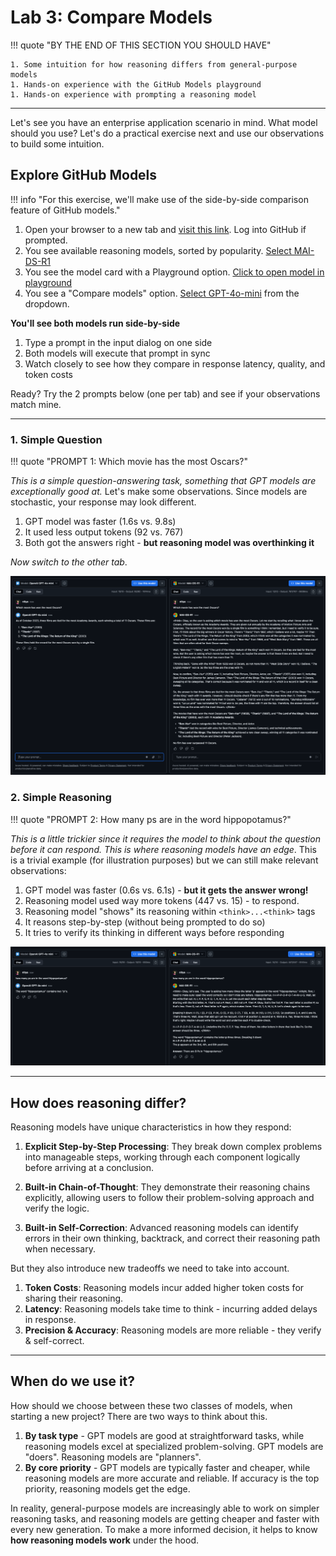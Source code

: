 # Lab 3: Compare Models

!!! quote "BY THE END OF THIS SECTION YOU SHOULD HAVE"

    1. Some intuition for how reasoning differs from general-purpose models
    1. Hands-on experience with the GitHub Models playground
    1. Hands-on experience with prompting a reasoning model

---

Let's see you have an enterprise application scenario in mind. What model should you use? Let's do a practical exercise next and use our observations to build some intuition.

## Explore GitHub Models

!!! info "For this exercise, we'll make use of the side-by-side comparison feature of GitHub models."

1. Open your browser to a new tab and [visit this link](https://github.com/marketplace?query=sort%3Apopularity&category=reasoning&task=chat-completion&type=models). Log into GitHub if prompted.
1. You see available reasoning models, sorted by popularity. [Select MAI-DS-R1](https://github.com/marketplace/models/azureml/MAI-DS-R1)
1. You see the model card with a Playground option. [Click to open model in playground](https://github.com/marketplace/models/azureml/MAI-DS-R1/playground)
1. You see a "Compare models" option. [Select GPT-4o-mini](https://github.com/marketplace/models/azureml/MAI-DS-R1/playground?compare_to=gpt-4o-mini) from the dropdown.

**You'll see both models run side-by-side**

1. Type a prompt in the input dialog on one side
1. Both models will execute that prompt in sync
1. Watch closely to see how they compare in response latency, quality, and token costs

Ready? Try the 2 prompts below (one per tab) and see if your observations match mine.

---

### 1. Simple Question

!!! quote "PROMPT 1: Which movie has the most Oscars?"

_This is a simple question-answering task, something that GPT models are exceptionally good at._ Let's make some observations. Since models are stochastic, your response may look different.

1. GPT model was faster (1.6s vs. 9.8s)
1. It used less output tokens (92 vs. 767)
1. Both got the answers right - **but reasoning model was overthinking it**

_Now switch to the other tab_.

![QA](./../assets/01-intro-github-qa.png)


### 2. Simple Reasoning

!!! quote "PROMPT 2: How many ps are in the word hippopotamus?"

_This is a little trickier since it requires the model to think about the question before it can respond. This is where reasoning models have an edge_. This is a trivial example (for illustration purposes) but we can still make relevant observations:

1. GPT model was faster (0.6s vs. 6.1s) - **but it gets the answer wrong!**
1. Reasoning model used way more tokens (447 vs. 15) - to respond.
1. Reasoning model "shows" its reasoning within `<think>...<think>` tags
1. It reasons step-by-step (without being prompted to do so)
1. It tries to verify its thinking in different ways before responding


![Think](./../assets/01-intro-github-reason.png)


---

## How does reasoning differ?

Reasoning models have unique characteristics in how they respond:

1. **Explicit Step-by-Step Processing**: They break down complex problems into manageable steps, working through each component logically before arriving at a conclusion.

2. **Built-in Chain-of-Thought**: They demonstrate their reasoning chains explicitly, allowing users to follow their problem-solving approach and verify the logic.

3. **Built-in Self-Correction**: Advanced reasoning models can identify errors in their own thinking, backtrack, and correct their reasoning path when necessary.

But they also introduce new tradeoffs we need to take into account.

1. **Token Costs**: Reasoning models incur added higher token costs for sharing their reasoning.
1. **Latency**: Reasoning models take time to think - incurring added delays in response.
1. **Precision & Accuracy**: Reasoning models are more reliable - they verify & self-correct.

---

## When do we use it?

How should we choose between these two classes of models, when starting a new project? There are two ways to think about this.

1. **By task type** - GPT models are good at straightforward tasks, while reasoning models excel at specialized problem-solving. GPT models are "doers". Reasoning models are "planners".
1. **By core priority** - GPT models are typically faster and cheaper, while reasoning models are more accurate and reliable. If accuracy is the top priority, reasoning models get the edge. 

In reality, general-purpose models are increasingly able to work on simpler reasoning tasks, and reasoning models are getting cheaper and faster with every new generation. To make a more informed decision, it helps to know **how reasoning models work** under the hood.